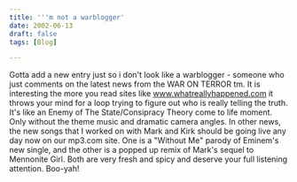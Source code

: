 ```yaml
---
title: '''m not a warblogger'
date: 2002-06-13
draft: false
tags: [Blog]

---
```


Gotta add a new entry just so i don't look like a warblogger - someone who just comments on the latest news from the WAR ON TERROR tm. It is interesting the more you read sites like www.whatreallyhappened.com it throws your mind for a loop trying to figure out who is really telling the truth. It's like an Enemy of The State/Consipracy Theory come to life moment. Only without the theme music and dramatic camera angles. In other news, the new songs that I worked on with Mark and Kirk should be going live any day now on our mp3.com site. One is a "Without Me" parody of Eminem's new single, and the other is a popped up remix of Mark's sequel to Mennonite Girl. Both are very fresh and spicy and deserve your full listening attention. Boo-yah!